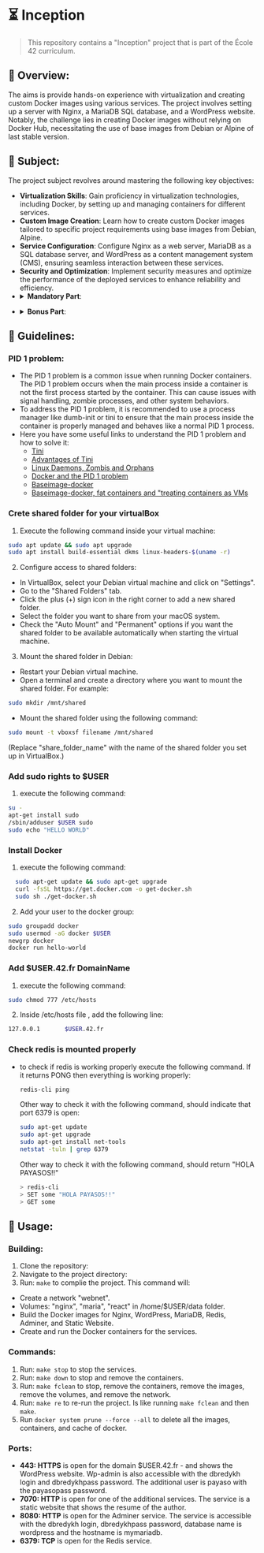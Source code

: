 # ⏳ Inception

> This repository contains a "Inception" project that is part of the École 42 curriculum.

## 🧐 Overview:
The aims is provide hands-on experience with virtualization and creating custom Docker images using various services. The project involves setting up a server with Nginx, a MariaDB SQL database, and a WordPress website. Notably, the challenge lies in creating Docker images without relying on Docker Hub, necessitating the use of base images from Debian or Alpine of last stable version.

## 📘 Subject:
The project subject revolves around mastering the following key objectives:

- **Virtualization Skills**: Gain proficiency in virtualization technologies, including Docker, by setting up and managing containers for different services.
- **Custom Image Creation**: Learn how to create custom Docker images tailored to specific project requirements using base images from Debian, Alpine.
- **Service Configuration**: Configure Nginx as a web server, MariaDB as a SQL database server, and WordPress as a content management system (CMS), ensuring seamless interaction between these services.
- **Security and Optimization**: Implement security measures and optimize the performance of the deployed services to enhance reliability and efficiency.
- <details>
  <summary> <b>Mandatory Part</b>: </summary>
  <ul>
    <li>
      A Docker container that contains <b>NGINX</b> with TLSv1.2 or TLSv1.3 only.
    </li>
    <li>
      A Docker container that contains <b>WordPress</b> + php-fpm (it must be installed and configured) only without nginx.
    </li>
    <li>
      A volume that contains your <b>WordPress</b> database.
    </li>
    <li>
      A second volume that contains your <b>WordPress</b> website files.
    </li>
    <li>
      A docker-network that establishes the connection between your containers.
    </li>
  </ul>
</details>

- <details>
  <summary> <b>Bonus Part</b>: </summary>
  <ul>
    <li>
      Set up <b> redis cache </b>for your WordPress website in order to properly manage the cache. - ✅
    </li>
    <li>
      Set up a <b>FTP server</b> container pointing to the volume of your WordPress website. - ❌
    </li>
    <li>
      Create a simple <b>static website</b> in the language of your choice except
      PHP (Yes, PHP is excluded!). For example, a showcase site or a site for presenting your resume. - ✅
    </li>
    <li>
      Set up <b>Adminer</b>. Adminer is a database management tool that allows you to manage your databases easily. - ✅
    </li>
    <li>
      Set up a service of your choice that you think is useful. During the
      defense, you will have to justify your choice. - ❌
    </li>
  </ul>
</details>

## 🦮 Guidelines:

### PID 1 problem:
- The PID 1 problem is a common issue when running Docker containers. The PID 1 problem occurs when the main process inside a container is not the first process started by the container. This can cause issues with signal handling, zombie processes, and other system behaviors.
- To address the PID 1 problem, it is recommended to use a process manager like dumb-init or tini to ensure that the main process inside the container is properly managed and behaves like a normal PID 1 process.
- Here you have some useful links to understand the PID 1 problem and how to solve it:
  - [Tini](https://github.com/krallin/tini)
  - [Advantages of Tini](https://github.com/krallin/tini/issues/8)
  - [Linux Daemons, Zombis and Orphans](https://itsfoss.com/linux-daemons/)
  - [Docker and the PID 1 problem](https://blog.phusion.nl/2015/01/20/docker-and-the-pid-1-zombie-reaping-problem/)
  - [Baseimage-docker](https://phusion.github.io/baseimage-docker/)
  - [Baseimage-docker, fat containers and "treating containers as VMs](https://blog.phusion.nl/2015/01/20/baseimage-docker-fat-containers-treating-containers-vms/)

### Crete shared folder for your virtualBox
1.  Execute the following command inside your virtual machine:
```bash
sudo apt update && sudo apt upgrade
sudo apt install build-essential dkms linux-headers-$(uname -r)
```
2. Configure access to shared folders:
  - In VirtualBox, select your Debian virtual machine and click on "Settings".
  - Go to the "Shared Folders" tab.
  - Click the plus (+) sign icon in the right corner to add a new shared folder.
  - Select the folder you want to share from your macOS system.
  - Check the "Auto Mount" and "Permanent" options if you want the shared folder to be available automatically when starting the virtual machine.
3. Mount the shared folder in Debian:
- Restart your Debian virtual machine.
- Open a terminal and create a directory where you want to mount the shared folder. For example:
```bash
sudo mkdir /mnt/shared
```
- Mount the shared folder using the following command:
```bash
sudo mount -t vboxsf filename /mnt/shared
```
(Replace "share_folder_name" with the name of the shared folder you set up in VirtualBox.)

### Add sudo rights to $USER
1. execute the following command:
```bash
su -
apt-get install sudo
/sbin/adduser $USER sudo
sudo echo "HELLO WORLD"
```

### Install Docker
1. execute the following command:
```bash
  sudo apt-get update && sudo apt-get upgrade
  curl -fsSL https://get.docker.com -o get-docker.sh
  sudo sh ./get-docker.sh
```
2. Add your user to the docker group:
```bash
sudo groupadd docker
sudo usermod -aG docker $USER
newgrp docker
docker run hello-world
```

### Add $USER.42.fr DomainName
1. execute the following command:
```bash
sudo chmod 777 /etc/hosts
```
2. Inside /etc/hosts file , add the following line:
```bash
127.0.0.1       $USER.42.fr
```

### Check redis is mounted properly
- to check if redis is working properly execute the following command. If it returns PONG then everything is working properly:
  ```bash
  redis-cli ping
  ```

  Other way to check it with the following command, should indicate that port 6379 is open:
  ```bash
  sudo apt-get update
  sudo apt-get upgrade
  sudo apt-get install net-tools
  netstat -tuln | grep 6379
  ```
  Other way to check it with the following command, should return "HOLA PAYASOS!!"
  ```bash
  > redis-cli
  > SET some "HOLA PAYASOS!!"
  > GET some
  ```

## 🙋 Usage:

### Building:
1. Clone the repository:
2. Navigate to the project directory:
3. Run: ```make``` to complie the project. This command will:
* Create a network "webnet".
* Volumes: "nginx", "maria", "react" in /home/$USER/data folder.
* Build the Docker images for Nginx, WordPress, MariaDB, Redis, Adminer, and Static Website.
* Create and run the Docker containers for the services.

### Commands:
1. Run: ```make stop``` to stop the services.
2. Run: ```make down``` to stop and remove the containers.
3. Run: ```make fclean``` to stop, remove the containers, remove the images, remove the volumes, and remove the network.
4. Run: ```make re``` to re-run the project. Is like running ```make fclean``` and then ```make```.
5. Run ```docker system prune --force --all``` to delete all the images, containers, and cache of docker.

### Ports:
- **443: HTTPS** is open for the domain $USER.42.fr - and shows the WordPress website. Wp-admin is also accessible with the dbredykh login and dbredykhpass password. The additional user is payaso with the payasopass password.
- **7070: HTTP** is open for one of the additional services. The service is a static website that shows the resume of the author.
- **8080: HTTP** is open for the Adminer service. The service is accessible with the dbredykh login, dbredykhpass password, database name is wordpress and the hostname is mymariadb.
- **6379: TCP** is open for the Redis service.

